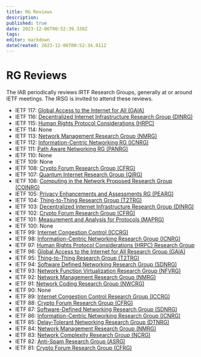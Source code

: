 ```yaml
---
title: RG Reviews
description: 
published: true
date: 2023-12-06T00:52:39.338Z
tags: 
editor: markdown
dateCreated: 2023-12-06T00:52:34.911Z
---
```


# RG Reviews

The IAB periodically reviews IRTF Research Groups, generally at or around IETF meetings. The IRSG is invited to attend these reviews.

- IETF 117: [Global Access to the Internet for All (GAIA)](https://datatracker.ietf.org/doc/minutes-interim-2023-iab-24-202307271500/)
- IETF 116: [Decentralized Internet Infrastructure Research Group (DINRG)](https://datatracker.ietf.org/doc/minutes-interim-2023-iab-12-202303272315/)
- IETF 115: [Human Rights Protocol Considerations (HRPC)](https://datatracker.ietf.org/doc/minutes-interim-2022-iab-31-20221108/)
- IETF 114: None
- IETF 113: [Network Management Research Group (NMRG)](https://datatracker.ietf.org/doc/minutes-interim-2022-iab-15-20220601/)
- IETF 112: [Information-Centric Networking RG (ICNRG)](https://datatracker.ietf.org/doc/minutes-interim-2022-iab-02-20220119/)
- IETF 111: [Path Aware Networking RG (PANRG)](https://datatracker.ietf.org/doc/minutes-interim-2021-iab-29-20210922/)
- IETF 110: None
- IETF 109: None
- IETF 108: [Crypto Forum Research Group (CFRG)](https://datatracker.ietf.org/doc/minutes-interim-2020-iab-23-20200909/)
- IETF 107: [Quantum Internet Research Group (QIRG)](https://datatracker.ietf.org/doc/minutes-interim-2020-iab-14-20200513/)
- IETF 106: [Computing in the Network Proposed Research Group (COINRG)](https://datatracker.ietf.org/doc/minutes-interim-2019-iab-31-20191118/)
- IETF 105: [Privacy Enhancements and Assessments RG (PEARG)](https://datatracker.ietf.org/doc/minutes-interim-2019-iab-21-20190725/)
- IETF 104: [Thing-to-Thing Research Group (T2TRG)](https://datatracker.ietf.org/doc/minutes-interim-2019-iab-11-20190328/)
- IETF 103: [Decentralized Internet Infrastructure Research Group (DINRG)](https://datatracker.ietf.org/doc/minutes-interim-2018-iab-34-20181108/)
- IETF 102: [Crypto Forum Research Group (CFRG)](https://datatracker.ietf.org/doc/minutes-interim-2018-iab-22-20180719/)
- IETF 101: [Measurement and Analysis for Protocols (MAPRG)](https://datatracker.ietf.org/doc/minutes-interim-2018-iab-10-20180322/)
- IETF 100: None
- IETF 99: [Internet Congestion Control (ICCRG)](https://datatracker.ietf.org/doc/minutes-interim-2017-iab-24-20170720/)
- IETF 98: [Information-Centric Networking Research Group (ICNRG)](https://datatracker.ietf.org/doc/minutes-interim-2017-iab-12-20170330/)
- IETF 97: [Human Rights Protocol Considerations (HRPC) Research Group](https://datatracker.ietf.org/doc/minutes-interim-2016-iab-33-20161117/)
- IETF 96: [Global Access to the Internet for All Research Group (GAIA)](https://datatracker.ietf.org/doc/minutes-interim-2016-iab-22-20160721/)
- IETF 95: [Thing-to-Thing Research Group (T2TRG)](https://datatracker.ietf.org/doc/minutes-interim-2016-iab-11-20160407/)
- IETF 94: [Software Defined Networking Research Group (SDNRG)](https://datatracker.ietf.org/doc/minutes-interim-2015-iab-36-20151105/)
- IETF 93: [Network Function Virtualization Research Group (NFVRG)](https://datatracker.ietf.org/doc/minutes-interim-2015-iab-25-20150724/)
- IETF 92: [Network Management Research Group (NMRG)](https://datatracker.ietf.org/doc/minutes-interim-2015-iab-11-20150326/)
- IETF 91: [Network Coding Research Group (NWCRG)](https://datatracker.ietf.org/doc/minutes-interim-2014-iab-39-20141113/)
- IETF 90: None
- IETF 89: [Internet Congestion Control Research Group (ICCRG)](https://datatracker.ietf.org/doc/minutes-interim-2014-iab-09-20140304/)
- IETF 88: [Crypto Forum Research Group (CFRG)](https://datatracker.ietf.org/doc/minutes-interim-2013-iab-38-20131107/)
- IETF 87: [Software-Defined Networking Research Group (SDNRG)](https://datatracker.ietf.org/doc/minutes-interim-2013-iab-26-20130801/)
- IETF 86: [Information-Centric Networking Research Group (ICNRG)](https://datatracker.ietf.org/doc/minutes-interim-2013-iab-09-20130314/)
- IETF 85: [Delay-Tolerant Networking Research Group (DTNRG)](https://datatracker.ietf.org/doc/minutes-interim-2012-iab-41-20121108/)
- IETF 84: [Network Management Research Group (NMRG)](https://datatracker.ietf.org/doc/minutes-interim-2012-iab-29-20120802/)
- IETF 83: [Network Complexity Research Group (NCRG)](https://datatracker.ietf.org/doc/minutes-interim-2012-iab-12-20120329/)
- IETF 82: [Anti-Spam Research Group (ASRG)](https://datatracker.ietf.org/doc/minutes-interim-2011-iab-40-20111117/)
- IETF 81: [Crypto Forum Research Group (CFRG)](https://datatracker.ietf.org/doc/minutes-interim-2011-iab-27-20110728/)

